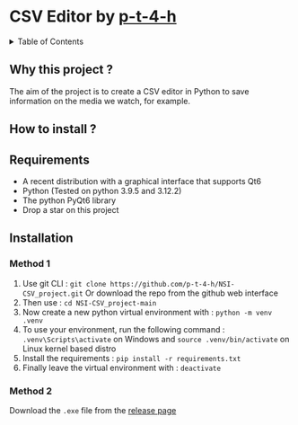 # CSV Editor by [p-t-4-h](https://github.com/p-t-4-h)

<details>
<summary>Table of Contents</summary>
  
- [Why this project ?](#why-this-project-)
- [Installation](#how-to-install)
  - [Requirements]()
  - [Method 1]()
  - [Method 2]()
- [Remove](#how-to-remove-lambda-theme-)
- [Plugin](#lambda-plugin)

</details>

## Why this project ?

The aim of the project is to create a CSV editor in Python to save information on the media we watch, for example.

## How to install ?

## Requirements
* A recent distribution with a graphical interface that supports Qt6
* Python (Tested on python 3.9.5 and 3.12.2)
* The python PyQt6 library
* Drop a star on this project

## Installation

### Method 1
 
1. Use git CLI : `git clone https://github.com/p-t-4-h/NSI-CSV_project.git` Or download the repo from the github web interface
2. Then use : `cd NSI-CSV_project-main`
3. Now create a new python virtual environment with : `python -m venv .venv`
4. To use your environment, run the following command : `.venv\Scripts\activate` on Windows and `source .venv/bin/activate` on Linux kernel based distro
5. Install the requirements : `pip install -r requirements.txt`
6. Finally leave the virtual environment with : `deactivate`

### Method 2

Download the `.exe` file from the [release page](releases/latest)


